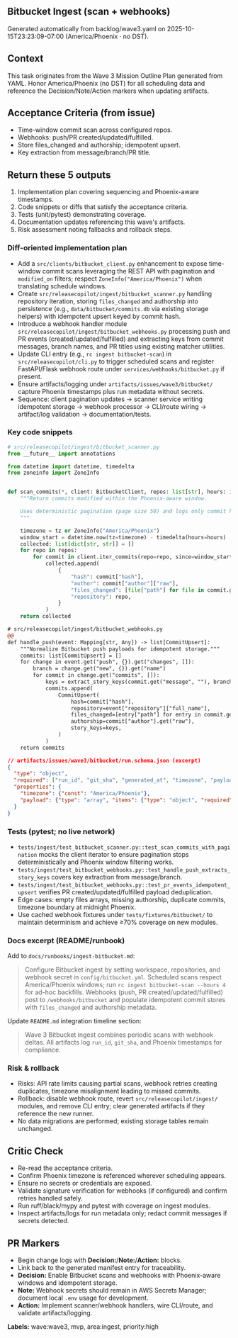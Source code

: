## Bitbucket Ingest (scan + webhooks)

Generated automatically from backlog/wave3.yaml on 2025-10-15T23:23:09-07:00 (America/Phoenix · no DST).

## Context
This task originates from the Wave 3 Mission Outline Plan generated from YAML. Honor America/Phoenix (no DST) for all scheduling data and reference the Decision/Note/Action markers when updating artifacts.

## Acceptance Criteria (from issue)
- Time-window commit scan across configured repos.
- Webhooks: push/PR created/updated/fulfilled.
- Store files_changed and authorship; idempotent upsert.
- Key extraction from message/branch/PR title.

## Return these 5 outputs
1. Implementation plan covering sequencing and Phoenix-aware timestamps.
2. Code snippets or diffs that satisfy the acceptance criteria.
3. Tests (unit/pytest) demonstrating coverage.
4. Documentation updates referencing this wave's artifacts.
5. Risk assessment noting fallbacks and rollback steps.

### Diff-oriented implementation plan
- Add a `src/clients/bitbucket_client.py` enhancement to expose time-window commit scans leveraging the REST API with pagination and `modified_on` filters; respect `ZoneInfo("America/Phoenix")` when translating schedule windows.
- Create `src/releasecopilot/ingest/bitbucket_scanner.py` handling repository iteration, storing `files_changed` and authorship into persistence (e.g., `data/bitbucket/commits.db` via existing storage helpers) with idempotent upsert keyed by commit hash.
- Introduce a webhook handler module `src/releasecopilot/ingest/bitbucket_webhooks.py` processing push and PR events (created/updated/fulfilled) and extracting keys from commit messages, branch names, and PR titles using existing matcher utilities.
- Update CLI entry (e.g., `rc ingest bitbucket-scan`) in `src/releasecopilot/cli.py` to trigger scheduled scans and register FastAPI/Flask webhook route under `services/webhooks/bitbucket.py` if present.
- Ensure artifacts/logging under `artifacts/issues/wave3/bitbucket/` capture Phoenix timestamps plus run metadata without secrets.
- Sequence: client pagination updates → scanner service writing idempotent storage → webhook processor → CLI/route wiring → artifact/log validation → documentation/tests.

### Key code snippets
```python
# src/releasecopilot/ingest/bitbucket_scanner.py
from __future__ import annotations

from datetime import datetime, timedelta
from zoneinfo import ZoneInfo


def scan_commits(*, client: BitbucketClient, repos: list[str], hours: int = 24, tz: ZoneInfo | None = None) -> list[dict[str, str]]:
    """Return commits modified within the Phoenix-aware window.

    Uses deterministic pagination (page size 50) and logs only commit hashes/metadata.
    """

    timezone = tz or ZoneInfo("America/Phoenix")
    window_start = datetime.now(tz=timezone) - timedelta(hours=hours)
    collected: list[dict[str, str]] = []
    for repo in repos:
        for commit in client.iter_commits(repo=repo, since=window_start):
            collected.append(
                {
                    "hash": commit["hash"],
                    "author": commit["author"]["raw"],
                    "files_changed": [file["path"] for file in commit.get("files", [])],
                    "repository": repo,
                }
            )
    return collected
```

```diff
# src/releasecopilot/ingest/bitbucket_webhooks.py
@@
def handle_push(event: Mapping[str, Any]) -> list[CommitUpsert]:
    """Normalize Bitbucket push payloads for idempotent storage."""
    commits: list[CommitUpsert] = []
    for change in event.get("push", {}).get("changes", []):
        branch = change.get("new", {}).get("name")
        for commit in change.get("commits", []):
            keys = extract_story_keys(commit.get("message", ""), branch)
            commits.append(
                CommitUpsert(
                    hash=commit["hash"],
                    repository=event["repository"]["full_name"],
                    files_changed=[entry["path"] for entry in commit.get("files", [])],
                    authorship=commit["author"].get("raw"),
                    story_keys=keys,
                )
            )
    return commits
```

```json
// artifacts/issues/wave3/bitbucket/run.schema.json (excerpt)
{
  "type": "object",
  "required": ["run_id", "git_sha", "generated_at", "timezone", "payload"],
  "properties": {
    "timezone": {"const": "America/Phoenix"},
    "payload": {"type": "array", "items": {"type": "object", "required": ["hash", "repository"]}}
  }
}
```

### Tests (pytest; no live network)
- `tests/ingest/test_bitbucket_scanner.py::test_scan_commits_with_pagination` mocks the client iterator to ensure pagination stops deterministically and Phoenix window filtering works.
- `tests/ingest/test_bitbucket_webhooks.py::test_handle_push_extracts_story_keys` covers key extraction from message/branch.
- `tests/ingest/test_bitbucket_webhooks.py::test_pr_events_idempotent_upsert` verifies PR created/updated/fulfilled payload deduplication.
- Edge cases: empty files arrays, missing authorship, duplicate commits, timezone boundary at midnight Phoenix.
- Use cached webhook fixtures under `tests/fixtures/bitbucket/` to maintain determinism and achieve ≥70% coverage on new modules.

### Docs excerpt (README/runbook)
Add to `docs/runbooks/ingest-bitbucket.md`:

> Configure Bitbucket ingest by setting workspace, repositories, and webhook secret in `config/bitbucket.yml`. Scheduled scans respect America/Phoenix windows; run `rc ingest bitbucket-scan --hours 4` for ad-hoc backfills. Webhooks (push, PR created/updated/fulfilled) post to `/webhooks/bitbucket` and populate idempotent commit stores with `files_changed` and authorship metadata.

Update `README.md` integration timeline section:

> Wave 3 Bitbucket ingest combines periodic scans with webhook deltas. All artifacts log `run_id`, `git_sha`, and Phoenix timestamps for compliance.

### Risk & rollback
- Risks: API rate limits causing partial scans, webhook retries creating duplicates, timezone misalignment leading to missed commits.
- Rollback: disable webhook route, revert `src/releasecopilot/ingest/` modules, and remove CLI entry; clear generated artifacts if they reference the new runner.
- No data migrations are performed; existing storage tables remain unchanged.


## Critic Check
- Re-read the acceptance criteria.
- Confirm Phoenix timezone is referenced wherever scheduling appears.
- Ensure no secrets or credentials are exposed.
- Validate signature verification for webhooks (if configured) and confirm retries handled safely.
- Run ruff/black/mypy and pytest with coverage on ingest modules.
- Inspect artifacts/logs for run metadata only; redact commit messages if secrets detected.

## PR Markers
- Begin change logs with **Decision:**/**Note:**/**Action:** blocks.
- Link back to the generated manifest entry for traceability.
- **Decision:** Enable Bitbucket scans and webhooks with Phoenix-aware windows and idempotent storage.
- **Note:** Webhook secrets should remain in AWS Secrets Manager; document local `.env` usage for development.
- **Action:** Implement scanner/webhook handlers, wire CLI/route, and validate artifacts/logging.

**Labels:** wave:wave3, mvp, area:ingest, priority:high
